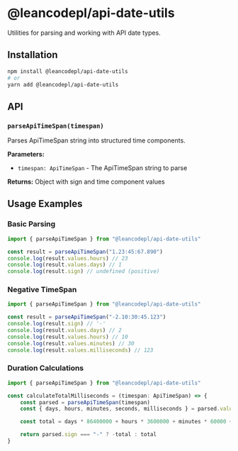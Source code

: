 # @leancodepl/api-date-utils

Utilities for parsing and working with API date types.

## Installation

```bash
npm install @leancodepl/api-date-utils
# or
yarn add @leancodepl/api-date-utils
```

## API

### `parseApiTimeSpan(timespan)`

Parses ApiTimeSpan string into structured time components.

**Parameters:**

- `timespan: ApiTimeSpan` - The ApiTimeSpan string to parse

**Returns:** Object with sign and time component values

## Usage Examples

### Basic Parsing

```typescript
import { parseApiTimeSpan } from "@leancodepl/api-date-utils"

const result = parseApiTimeSpan("1.23:45:67.890")
console.log(result.values.hours) // 23
console.log(result.values.days) // 1
console.log(result.sign) // undefined (positive)
```

### Negative TimeSpan

```typescript
import { parseApiTimeSpan } from "@leancodepl/api-date-utils"

const result = parseApiTimeSpan("-2.10:30:45.123")
console.log(result.sign) // '-'
console.log(result.values.days) // 2
console.log(result.values.hours) // 10
console.log(result.values.minutes) // 30
console.log(result.values.milliseconds) // 123
```

### Duration Calculations

```typescript
import { parseApiTimeSpan } from "@leancodepl/api-date-utils"

const calculateTotalMilliseconds = (timespan: ApiTimeSpan) => {
    const parsed = parseApiTimeSpan(timespan)
    const { days, hours, minutes, seconds, milliseconds } = parsed.values

    const total = days * 86400000 + hours * 3600000 + minutes * 60000 + seconds * 1000 + milliseconds

    return parsed.sign === "-" ? -total : total
}
```
